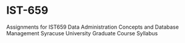 # IST-659
Assignments for IST659 Data Administration Concepts and Database Management
Syracuse University Graduate Course Syllabus
